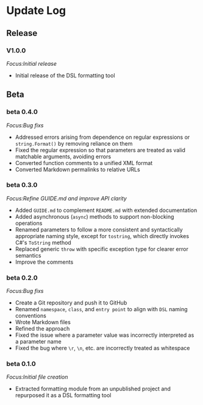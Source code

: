 # Update Log

## **Release**

### **V1.0.0**

*Focus:Initial release*

- Initial release of the DSL formatting tool

## **Beta**

### **beta 0.4.0**

*Focus:Bug fixs*

- Addressed errors arising from dependence on regular expressions or `string.Format()` by removing reliance on them
- Fixed the regular expression so that parameters are treated as valid matchable arguments, avoiding errors
- Converted function comments to a unified XML format
- Converted Markdown permalinks to relative URLs

### **beta 0.3.0**

*Focus:Refine GUIDE.md and improve API clarity*

- Added `GUIDE.md` to complement `README.md` with extended documentation
- Added asynchronous (`async`) methods to support non-blocking operations
- Renamed parameters to follow a more consistent and syntactically appropriate naming style, except for `tostring`, which directly invokes C#'s `ToString` method
- Replaced generic `throw` with specific exception type for clearer error semantics
- Improve the comments

### **beta 0.2.0**

*Focus:Bug fixs*

- Create a Git repository and push it to GitHub
- Renamed `namespace`, `class`, and `entry point` to align with `DSL` naming conventions
- Wrote Markdown files
- Refined the approach
- Fixed the issue where a parameter value was incorrectly interpreted as a parameter name
- Fixed the bug where `\r`, `\n`, etc. are incorrectly treated as whitespace

### **beta 0.1.0**

*Focus:Initial file creation*

- Extracted formatting module from an unpublished project and repurposed it as a DSL formatting tool
